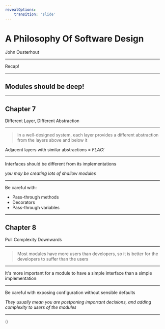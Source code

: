 ```yaml
---
revealOptions:
    transition: 'slide'
---
```


# A Philosophy Of Software Design
John Ousterhout

---

Recap!

---

## Modules should be deep!

---

## Chapter 7
Different Layer, Different Abstraction

---

> In a well-designed system, each layer provides a different abstraction from the layers above and below it

Adjacent layers with similar abstractions = _FLAG!_

---

Interfaces should be different from its implementations

_you may be creating lots of shallow modules_

---

Be careful with:

* Pass-through methods
* Decorators
* Pass-through variables

---

## Chapter 8
Pull Complexity Downwards

---

> Most modules have more users than developers, so it is better for the developers to suffer than the users

---

It's more important for a module to have a simple interface than a simple implementation

---

Be careful with exposing configuration without sensible defaults

_They usually mean you are postponing important decisions, and adding complexity to users of the modules_

---

:)